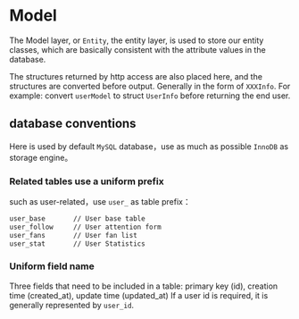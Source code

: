 # Model

The Model layer, or `Entity`, the entity layer, is used to store our entity classes, which are basically consistent with the attribute values in the database.

The structures returned by http access are also placed here, and the structures are converted before output. Generally in the form of `XXXInfo`.
For example: convert `userModel` to struct `UserInfo` before returning the end user.

## database conventions

Here is used by default `MySQL` database，use as much as possible `InnoDB` as storage engine。

### Related tables use a uniform prefix

such as user-related，use `user_` as table prefix：

```bash
user_base       // User base table
user_follow     // User attention form
user_fans       // User fan list
user_stat       // User Statistics
```

### Uniform field name

Three fields that need to be included in a table: primary key (id), creation time (created_at), update time (updated_at)
If a user id is required, it is generally represented by `user_id`.